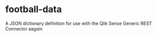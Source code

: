 # football-data
A JSON dictionary definition for use with the Qlik Sense Generic REST Connector aagain
